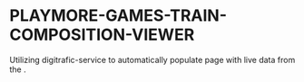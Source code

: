 # PLAYMORE-GAMES-TRAIN-COMPOSITION-VIEWER
Utilizing digitrafic-service to automatically populate page with live data from the . 
